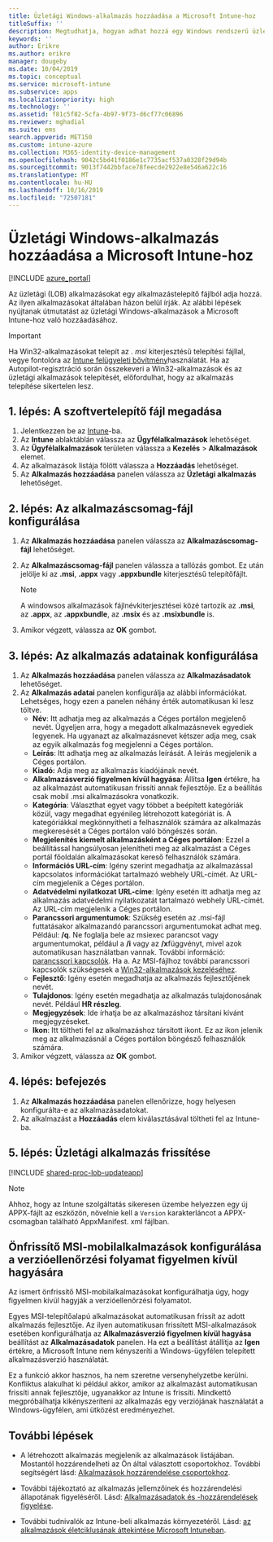 ```yaml
---
title: Üzletági Windows-alkalmazás hozzáadása a Microsoft Intune-hoz
titleSuffix: ''
description: Megtudhatja, hogyan adhat hozzá egy Windows rendszerű üzletági (LOB) alkalmazást Microsoft Intune használatával.
keywords: ''
author: Erikre
ms.author: erikre
manager: dougeby
ms.date: 10/04/2019
ms.topic: conceptual
ms.service: microsoft-intune
ms.subservice: apps
ms.localizationpriority: high
ms.technology: ''
ms.assetid: f81c5f82-5cfa-4b97-9f73-d6cf77c06896
ms.reviewer: mghadial
ms.suite: ems
search.appverid: MET150
ms.custom: intune-azure
ms.collection: M365-identity-device-management
ms.openlocfilehash: 9042c5bd41f0186e1c7735acf537a0328f29d94b
ms.sourcegitcommit: 9013f7442bbface78feecde2922e8e546a622c16
ms.translationtype: MT
ms.contentlocale: hu-HU
ms.lasthandoff: 10/16/2019
ms.locfileid: "72507181"
---
```

# <a name="add-a-windows-line-of-business-app-to-microsoft-intune"></a>Üzletági Windows-alkalmazás hozzáadása a Microsoft Intune-hoz

[!INCLUDE [azure_portal](../includes/azure_portal.md)]

Az üzletági (LOB) alkalmazásokat egy alkalmazástelepítő fájlból adja hozzá. Az ilyen alkalmazásokat általában házon belül írják. Az alábbi lépések nyújtanak útmutatást az üzletági Windows-alkalmazások a Microsoft Intune-hoz való hozzáadásához.

> [!IMPORTANT]
> Ha Win32-alkalmazásokat telepít az *. msi* kiterjesztésű telepítési fájllal, vegye fontolóra az [Intune felügyeleti bővítmény](../apps/intune-management-extension.md)használatát. Ha az Autopilot-regisztráció során összekeveri a Win32-alkalmazások és az üzletági alkalmazások telepítését, előfordulhat, hogy az alkalmazás telepítése sikertelen lesz.  

## <a name="step-1-specify-the-software-setup-file"></a>1\. lépés: A szoftvertelepítő fájl megadása

1. Jelentkezzen be az [Intune](https://go.microsoft.com/fwlink/?linkid=2090973)-ba.
3. Az **Intune** ablaktáblán válassza az **Ügyfélalkalmazások** lehetőséget.
4. Az **Ügyfélalkalmazások** területen válassza a **Kezelés** > **Alkalmazások** elemet.
5. Az alkalmazások listája fölött válassza a **Hozzáadás** lehetőséget.
6. Az **Alkalmazás hozzáadása** panelen válassza az **Üzletági alkalmazás** lehetőséget.

## <a name="step-2-configure-the-app-package-file"></a>2\. lépés: Az alkalmazáscsomag-fájl konfigurálása

1. Az **Alkalmazás hozzáadása** panelen válassza az **Alkalmazáscsomag-fájl** lehetőséget.
2. Az **Alkalmazáscsomag-fájl** panelen válassza a tallózás gombot. Ez után jelölje ki az **.msi**, **.appx** vagy **.appxbundle** kiterjesztésű telepítőfájlt.

    > [!NOTE]
    > A windowsos alkalmazások fájlnévkiterjesztései közé tartozik az **.msi**, az **.appx**, az **.appxbundle**, az **.msix** és az **.msixbundle** is.  

1. Amikor végzett, válassza az **OK** gombot.


## <a name="step-3-configure-app-information"></a>3\. lépés: Az alkalmazás adatainak konfigurálása

1. Az **Alkalmazás hozzáadása** panelen válassza az **Alkalmazásadatok** lehetőséget.
2. Az **Alkalmazás adatai** panelen konfigurálja az alábbi információkat. Lehetséges, hogy ezen a panelen néhány érték automatikusan ki lesz töltve.
    - **Név**: Itt adhatja meg az alkalmazás a Céges portálon megjelenő nevét. Ügyeljen arra, hogy a megadott alkalmazásnevek egyediek legyenek. Ha ugyanazt az alkalmazásnevet kétszer adja meg, csak az egyik alkalmazás fog megjelenni a Céges portálon.
    - **Leírás**: Itt adhatja meg az alkalmazás leírását. A leírás megjelenik a Céges portálon.
    - **Kiadó:** Adja meg az alkalmazás kiadójának nevét.
    - **Alkalmazásverzió figyelmen kívül hagyása**: Állítsa **Igen** értékre, ha az alkalmazást automatikusan frissíti annak fejlesztője. Ez a beállítás csak mobil .msi alkalmazásokra vonatkozik.
    - **Kategória**: Választhat egyet vagy többet a beépített kategóriák közül, vagy megadhat egyénileg létrehozott kategóriát is. A kategóriákkal megkönnyítheti a felhasználók számára az alkalmazás megkeresését a Céges portálon való böngészés során.
    - **Megjelenítés kiemelt alkalmazásként a Céges portálon**: Ezzel a beállítással hangsúlyosan jelenítheti meg az alkalmazást a Céges portál főoldalán alkalmazásokat kereső felhasználók számára.
    - **Információs URL-cím**: Igény szerint megadhatja az alkalmazással kapcsolatos információkat tartalmazó webhely URL-címét. Az URL-cím megjelenik a Céges portálon.
    - **Adatvédelmi nyilatkozat URL-címe**: Igény esetén itt adhatja meg az alkalmazás adatvédelmi nyilatkozatát tartalmazó webhely URL-címét. Az URL-cím megjelenik a Céges portálon.
    - **Parancssori argumentumok**: Szükség esetén az .msi-fájl futtatásakor alkalmazandó parancssori argumentumokat adhat meg.  Például: **/q**. Ne foglalja bele az msiexec parancsot vagy argumentumokat, például a **/i** vagy az **/x**függvényt, mivel azok automatikusan használatban vannak. További információ: [parancssori kapcsolók](https://docs.microsoft.com/windows/desktop/Msi/command-line-options). Ha a. Az MSI-fájlhoz további parancssori kapcsolók szükségesek a [Win32-alkalmazások kezeléséhez](app-management.md).
    - **Fejlesztő**: Igény esetén megadhatja az alkalmazás fejlesztőjének nevét.
    - **Tulajdonos**: Igény esetén megadhatja az alkalmazás tulajdonosának nevét. Például **HR részleg**.
    - **Megjegyzések**: Ide írhatja be az alkalmazáshoz társítani kívánt megjegyzéseket.
    - **Ikon**: Itt töltheti fel az alkalmazáshoz társított ikont. Ez az ikon jelenik meg az alkalmazásnál a Céges portálon böngésző felhasználók számára.
3. Amikor végzett, válassza az **OK** gombot.

## <a name="step-4-finish-up"></a>4\. lépés: befejezés

1. Az **Alkalmazás hozzáadása** panelen ellenőrizze, hogy helyesen konfigurálta-e az alkalmazásadatokat.
2. Az alkalmazást a **Hozzáadás** elem kiválasztásával töltheti fel az Intune-ba.

## <a name="step-5-update-a-line-of-business-app"></a>5\. lépés: Üzletági alkalmazás frissítése

[!INCLUDE [shared-proc-lob-updateapp](../includes/shared-proc-lob-updateapp.md)]

   > [!NOTE]
   > Ahhoz, hogy az Intune szolgáltatás sikeresen üzembe helyezzen egy új APPX-fájlt az eszközön, növelnie kell a `Version` karakterláncot a APPX-csomagban található AppxManifest. xml fájlban.
    
## <a name="configure-a-self-updating-mobile-msi-app-to-ignore-the-version-check-process"></a>Önfrissítő MSI-mobilalkalmazások konfigurálása a verzióellenőrzési folyamat figyelmen kívül hagyására

Az ismert önfrissítő MSI-mobilalkalmazásokat konfigurálhatja úgy, hogy figyelmen kívül hagyják a verzióellenőrzési folyamatot. 

Egyes MSI-telepítőalapú alkalmazásokat automatikusan frissít az adott alkalmazás fejlesztője. Az ilyen automatikusan frissített MSI-alkalmazások esetében konfigurálhatja az **Alkalmazásverzió figyelmen kívül hagyása** beállítást az **Alkalmazásadatok** panelen. Ha ezt a beállítást átállítja az **Igen** értékre, a Microsoft Intune nem kényszeríti a Windows-ügyfélen telepített alkalmazásverzió használatát. 

Ez a funkció akkor hasznos, ha nem szeretne versenyhelyzetbe kerülni. Konfliktus alakulhat ki például akkor, amikor az alkalmazást automatikusan frissíti annak fejlesztője, ugyanakkor az Intune is frissíti. Mindkettő megpróbálhatja kikényszeríteni az alkalmazás egy verziójának használatát a Windows-ügyfélen, ami ütközést eredményezhet.

## <a name="next-steps"></a>További lépések

- A létrehozott alkalmazás megjelenik az alkalmazások listájában. Mostantól hozzárendelheti az Ön által választott csoportokhoz. További segítségért lásd: [Alkalmazások hozzárendelése csoportokhoz](apps-deploy.md).

- További tájékoztató az alkalmazás jellemzőinek és hozzárendelési állapotának figyeléséről. Lásd: [Alkalmazásadatok és -hozzárendelések figyelése](apps-monitor.md).

- További tudnivalók az Intune-beli alkalmazás környezetéről. Lásd: [az alkalmazások életciklusának áttekintése Microsoft Intuneban](app-lifecycle.md).
